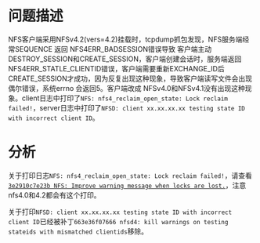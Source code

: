 # 问题描述

NFS客户端采用NFSv4.2(vers=4.2)挂载时，tcpdump抓包发现，NFS服务端经常SEQUENCE 返回 NFS4ERR_BADSESSION错误导致 客户端主动DESTROY_SESSION和CREATE_SESSION，客户端创建会话时，服务端返回NFS4ERR_STATLE_CLIENTID错误，客户端需要重新EXCHANGE_ID后CREATE_SESSION才成功，因为反复出现这种现象，导致客户端读写文件会出现偶尔错误，系统errno 会返回5。客户端改成 NFSv4.0和NFSv4.1没有出现这种现象。client日志中打印了`NFS: nfs4_reclaim_open_state: Lock reclaim failed!`，server日志中打印了`NFSD: client xx.xx.xx.xx testing state ID with incorrect client ID`。

# 分析

关于打印日志`NFS: nfs4_reclaim_open_state: Lock reclaim failed!`，请查看[`3e2910c7e23b NFS: Improve warning message when locks are lost.`](https://chenxiaosong.com/courses/nfs/patches/NFS-Improve-warning-message-when-locks-are-lost.html)，注意nfs4.0和4.2都会有这个打印。

关于打印`NFSD: client xx.xx.xx.xx testing state ID with incorrect client ID`已经被补丁`663e36f07666 nfsd4: kill warnings on testing stateids with mismatched clientids`移除。

